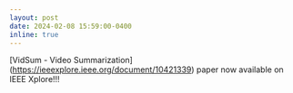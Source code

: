 ```yaml
---
layout: post
date: 2024-02-08 15:59:00-0400
inline: true
---
```


[VidSum - Video Summarization] (https://ieeexplore.ieee.org/document/10421339) paper now available on IEEE Xplore!!!
